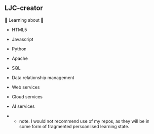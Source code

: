 ## LJC-creator

🌱 Learning about 🌱
* HTML5
* Javascript
* Python
* Apache
* SQL
* Data relationship management
* Web services
* Cloud services
* AI services

* * note. I would not recommend use of my repos, as they will be in some form of fragmented persoanlised learning state.
